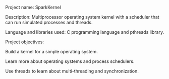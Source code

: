 Project name: SparkKernel

Description: Multiprocessor operating system kernel with a scheduler that can run simulated processes and threads.

Language and libraries used: C programming language and pthreads library.

Project objectives:

Build a kernel for a simple operating system.

Learn more about operating systems and process schedulers.

Use threads to learn about multi-threading and synchronization.
